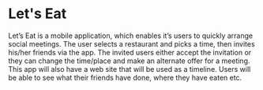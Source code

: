 # Let's Eat

Let’s Eat is a mobile application, which enables it’s users to quickly arrange social meetings. The user selects a restaurant and picks a time, then invites his/her friends via the app. The invited users either accept the invitation or they can change the time/place and make an alternate offer for a meeting. This app will also have a web site that will be used as a timeline. Users will be able to see what their friends have done, where they have eaten etc.
